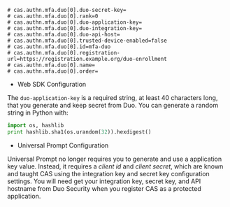 ```properties
# cas.authn.mfa.duo[0].duo-secret-key=
# cas.authn.mfa.duo[0].rank=0
# cas.authn.mfa.duo[0].duo-application-key=
# cas.authn.mfa.duo[0].duo-integration-key=
# cas.authn.mfa.duo[0].duo-api-host=
# cas.authn.mfa.duo[0].trusted-device-enabled=false
# cas.authn.mfa.duo[0].id=mfa-duo
# cas.authn.mfa.duo[0].registration-url=https://registration.example.org/duo-enrollment
# cas.authn.mfa.duo[0].name=
# cas.authn.mfa.duo[0].order=
```

- Web SDK Configuration

The `duo-application-key` is a required string, at least 40 characters long, that you
generate and keep secret from Duo. You can generate a random string in Python with:

```python
import os, hashlib
print hashlib.sha1(os.urandom(32)).hexdigest()
```

- Universal Prompt Configuration

Universal Prompt no longer requires you to generate and use a application 
key value. Instead, it requires a *client id* and *client secret*, which 
are known and taught CAS using the integration key and secret key 
configuration settings. You will need get your integration key, secret key, and API 
hostname from Duo Security when you register CAS as a protected application. 

